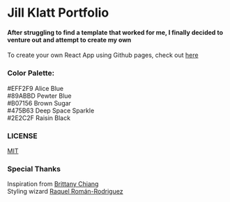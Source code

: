 # Jill Klatt Portfolio

#### After struggling to find a template that worked for me, I finally decided to venture out and attempt to create my own

To create your own React App using Github pages, check out [here](https://dev.to/yuribenjamin/how-to-deploy-react-app-in-github-pages-2a1f)

### Color Palette:
#EFF2F9 Alice Blue
<br />
#89ABBD Pewter Blue
<br />
#B07156 Brown Sugar
<br />
#475B63 Deep Space Sparkle
<br />
#2E2C2F Raisin Black


### LICENSE
[MIT](https://github.com/JillKlatt/jillklatt.github.io/blob/master/LICENSE.md)

### Special Thanks

Inspiration from [Brittany Chiang](https://github.com/bchiang7/v4)
<br>
Styling wizard [Raquel Román-Rodriguez](https://github.com/raquii)